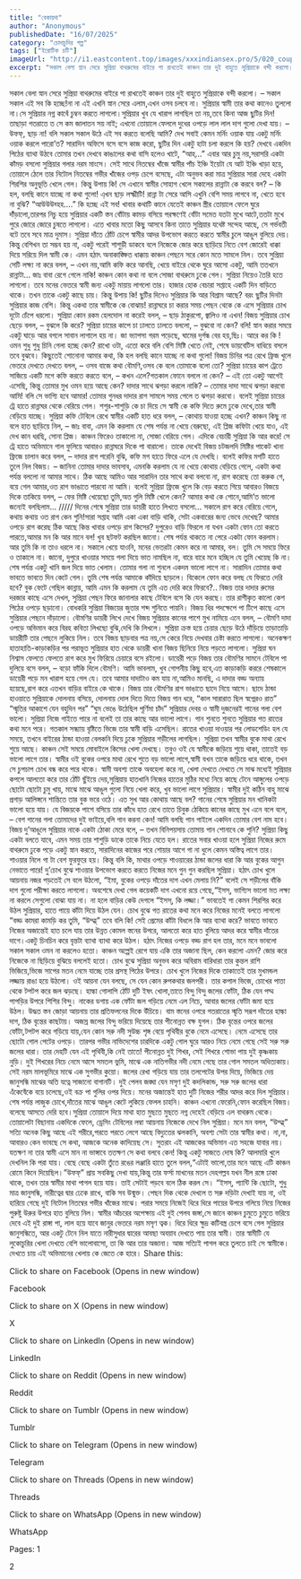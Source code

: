 ```yaml
---
title: "বেকায়দা"
author: "Anonymous"
publishedDate: "16/07/2025"
category: "চোদাচুদির গল্প"
tags: ["ইরোটিক চটি"]
imageUrl: "http://i1.eastcontent.top/images/xxxindiansex.pro/5/020_coupled.jpg"
excerpt: "সকাল বেলা স্নান সেরে সুপ্রিয়া বাথরুমের বাইরে পা রাখতেই কাঞ্চন তার দুই বাহুতে সুপ্রিয়াকে বন্দী করলো। – সকাল সকাল এই সব কি হচ্ছে!না না এই এখনি স্নান সেরে এলাম,এখন ওসব চলবে না। সুপ্রিয়ার স্বামী তার কথ..."
---
```


সকাল বেলা স্নান সেরে সুপ্রিয়া বাথরুমের বাইরে পা রাখতেই কাঞ্চন তার দুই বাহুতে সুপ্রিয়াকে বন্দী করলো।
– সকাল সকাল এই সব কি হচ্ছে!না না এই এখনি স্নান সেরে এলাম,এখন ওসব চলবে না।
সুপ্রিয়ার স্বামী তার কথা কানেও তুললো না।সে সুপ্রিয়ার নগ্ন কাধেঁ চুম্বন করতে লাগলো।সুপ্রিয়ার খুব যে খারাপ লাগছিল তা নয়,তবে কিনা আজ ছুটির দিন! তাছাড়া গতরাতে ত সে কম জালাতন সয় নাই; এখনো তোয়ালে ফেললে দুধের ওপড়ে লাল লাল দাগ গুলো দেখা যায়।
– উফফ্, ছাড় না! বলি সকাল সকাল উঠে এই সব করতে বলেছি আমি? দেখ সবাই কেমন মর্নিং ওয়াক যায় একটু মর্নিং ওয়াক করলে পারো’ত? সারাদিন অফিসে বসে বসে কাজ করো, ছুটির দিন একটু হাটা চলা করলে কি হয়? দেখবে একদিন পিঠের ব্যাথা উঠবে তোমার তখন দেখবে কাঙালের কথা বাসি হলেও খাটে, “আহ্…”
এবার আর চুমু নয়,সরাসরি একটা কাঁমড় বসলো সুপ্রিয়ার গলার নরম মাংসে। সেই সাথে নিতম্বের খাঁজে স্বামীর পাঁচ ইঞ্চি ইয়েটা যে আট ইঞ্চি খাড়া হয়ে, তোয়ালে ঠেলে তার নিটোল নিতম্বের গভীর খাঁজের ওপড় চেপে বসেছে, এটা অনুভব করা মাত্র সুপ্রিয়ার সারা দেহে একটা শিরশির অনুভূতি খেলে গেল। কিন্তু উপায় কি! সে এখানে স্বামীর সোহাগ খেলে সকালের রান্নাটা কে করবে বল?
– কি হল, বলছি কানে যাচ্ছে না কথা গুলো! এ্খন ছাড় লক্ষ্মীটি! রান্না টা সেরে আসি এখুনি বেশি সময় লাগবে না, খেতে হবে না বুঝি? “আউউউহ্হহ….” কি হচ্ছে এই সব!
খাবার কথাটি কানে যেতেই কাঞ্চন স্ত্রীর তোয়ালে ফেলে ঘুরে দাঁঁড়ালো,তারপর নিচু হয়ে সুপ্রিয়ার একটি স্তন বোঁটায় কামড় বসিয়ে পরক্ষণেই বোঁটা সমেত যতটা মুখে আটে,ততটা মুখে পুরে জোরে জোরে চুষতে লাগলো। এতে খাবার মতো কিছু আসবে কিনা তাতে সুপ্রিয়ার যথেষ্ট সন্দেহ আছে, সে গর্ভবতী বটে তবে সবে মাত্র দুমাস। সুপ্রিয়া দাঁতে ঠোঁট চেপে স্বামীর আদর উপভোগ করতে করতে স্বামীর চুলে আঙুল বুলিয়ে দেয়। কিন্তু বেশিখন তা সম্ভব হয় না, একটু পরেই শাশুড়ী ডাকবে বলে নিজেকে জোর করে ছাড়িয়ে নিতে বেশ জোরেই ধাক্কা দিয়ে সরিয়ে দিল স্বামী কে। এমন হঠাৎ অনাকাঙ্ক্ষিত ধাক্কায় কাঞ্চন পেছনে সরে কোন মতে সামলে নিল। তবে সুপ্রিয়া সেটি লক্ষ্য না করে বলল,
– এখন নয়,আমি কফি করে আনছি, খেয়ে বাইরে থেকে ঘুরে আসো একটু, আমি ততখনে রান্নাটা… জাঃ বাবা রেগে গেলে নাকি!
কাঞ্চন কোন কথা না বলে সোজা বাথরুমে ঢুকে গেল। সুপ্রিয়া নিয়েও তৈরি হতে লাগলো। তবে মনের ভেতরে স্বামী জন্য একটু মায়ায় লাগলো তার। হাজার হোক বেচারা সপ্তাহে একটি দিন বাড়িতে থাকে। তখন তাকে একটু কাছে চায়। কিন্তু উপায় কি! ছুটির দিনেও সুপ্রিয়ার কি আর বিশ্রাম আছে? বরং ছুটির দিনটা সুপ্রিয়ার কাজ বেশি। কিন্তু একথা তার স্বামীকে কে বোঝায়!
রান্নাঘরে চা করার সময় পেছন থেকে কে এসে সুপ্রিয়ার চোখ দূটো চেঁপে ধরলো। সুপ্রিয়া কোন রকম হেলদোল না করেই বলল,
– ছাড় ঠাকুরপো, জ্বালিও না এখন!
বিজয় সুপ্রিয়ার চোখ ছেড়ে বলল,
– বুঝলে কি করে?
সুপ্রিয়া চায়ের কাপে চা ঢালতে ঢালতে বললো,
– বুঝবো না কেন? বলি! স্নান করার সময়ে একটু ঘাড়ে আর বগলে সাবান লাগালে হয় না। জা ভ্যাপসা গরম পড়েছে, ঘামের দুর্গন্ধ বের হয়,ছিঃ। আরে কর কি ! ওমন শুধু শুধু চিনি গেলা হচ্ছে কেন? রাখো ওটা, এতো করে বলি বেশি মিষ্টি খেতে নেই, শেষে ডায়বেটিস বাধিয়ে বসলে তবে বুঝবে। কিছুতেই শোনোনা আমার কথা, কি হল বলছি কানে যাচ্ছে না কথা গুলো!
বিজয় চিনির পত্র রেখে ফ্রিজ খুলে ভেতরে দেখতে দেখতে বলল,
– ওসব বাজে কথা বৌমণি,ওসব কে বলে তোমাকে বলো তো?
সুপ্রিয়া চায়ের কাপ ট্রেতে সাজিয়ে একটি মগে কফি করতে করতে বলে,
– কখন এলে?গতকাল ফোনে বললে না কেন?
– এই তো একটু আগেই এসেছি, কিন্তু তোমার মুখ ওমন হয়ে আছে কেন? দাদার সাথে ঝগড়া করলে নাকি?
– তোমার দাদা সাথে ঝগড়া করবো আমি! বলি সে ভাগ‍্যি হবে আমার! তোমার গুনধর দাদার রাগ সামলে সময় পেলে ত ঝগড়া করবো।
বলেই সুপ্রিয়া চায়ের ট্রে হাতে রান্নাঘর থেকে বেরিয়ে গেল। শশুর-শাশুড়ি কে চা দিয়ে সে স্বামী কে কফি দিতে রুমে ঢুকে দেখে,তার স্বামী বেড়িয়ে যাচ্ছে। সুপ্রিয়া কফি টেবিলে রেখে স্বামীর একটি হাত ধরে বলল,
– কোথায় যাওয়া হচ্ছে এখন?
কাঞ্চন কিছু না বলে হাত ছাড়িয়ে নিল,
– জাঃ বাবা, এমন কি করলাম যে শেষ পর্যন্ত না খেয়ে বেরুছো, এই প্লিজ কফিটা খেয়ে যাও, এই দেখ কান ধরছি, সোনা প্লিজ।
কাঞ্চন ফিরেও তাকালো না, সোজা বেরিয়ে গেল। এদিকে বেচারী সুপ্রিয়া কি আর করে! সে ট্রে হাতে অভিমানে গাল ফুলিয়ে আবারও রান্নাঘরে দিকে পা বারালো। তাকে দেখেই বিজয় চটজলদি মিষ্টির পাকেট খানা ফ্রিজে চালান করে বলল,
– দাদার রাগ পরেনি বুঝি, কফি মগ হাতে ফিরে এলে যে দেখছি।
বলেই কফির মগটি হাতে তুলে নিল বিজয়।
– জানিনা তোমার দাদার ভাবসাব, এমনকি করলাম যে না খেয়ে কোথায় বেড়িয়ে গেলে, একটা কথা পর্যন্ত বললো না আমার সাথে। ঠিক আছে আমিও আর সারাদিন তার সাথে কথা বলবো না, রাগ করেছে তো করুক গে, বয়ে গেল আমার,ওত রাগ ভাঙাতে পারবো না আমি।
বলেই সুপ্রিয়া ফ্রিজে খুলে কি বেড় করতে গিয়ে আবারও বিজয়ে দিকে তাকিয়ে বলল,
– ফের মিষ্টি খেয়েছো তুমি,অত গুলি মিষ্টি খেলে কেন? আমার কথা কে শোনে,আমি’ত ভালো জন‍্যেই বলছিলাম…
/////
দিনের শেষে সুপ্রিয়া তার ডায়রী হাতে লিখতে বসলো…
সকালে রাগ করে বেরিয়ে গেলে, কথায় কথায় ওত রাগ কেন শুনি!সারা সপ্তাহ আমি একা একা বাড়ি থাকি, সেটা একবারের জন্য ভেবে দেখেছ? আমার ওপড়ে রাগ করেছ ঠিক আছে কিন্ত খাবার ওপড়ে রাগ কিসের? দুপুরেও বাড়ি ফিরলে না যখন একটা ফোন তো করতে পারতে,আমার মন কি আর মানে বল! খুব ছটফট করছিল জানো। শেষ পর্যন্ত থাকতে না পেরে একটা ফোন করলাম। আর তুমি কি না তাও ধরলে না। সকালে খেয়ে যাওনি, মনের ভেতরটা কেমন করে না আমার, বল। তুমি সে সময়ে ফিরে ও তাকালে না। জানো, দুপুরে খাওয়ার সময়ে গলা দিয়ে ভাত নামছিল না, বারে বারে মনে হচ্ছিল যে তুমি খেয়েছ কি না। শেষ পর্যন্ত একটু
খানি জল দিয়ে ভাত খেলাম। তোমার গলা না শুনলে একদম ভালো লাগে না। সারাদিন তোমার কথা ভাবতে ভাবতে দিন কেটে গেল। তুমি শেষ পর্যন্ত আমাকে কাঁদিয়ে ছাড়লে। বিকেলে ফোন করে বলছ যে ফিরতে দেরি হবে? বুক ফেটে গেছিল কান্নায়, আমি এমন কি করলাম যে তুমি এত দেরি করে ফিরবে?..
বিজয় তার দাদার রুমের দরজার কাছে এসে দেখল, সুপ্রিয়া পেছন ফিরে জানালার কাছে টেবিলে বসে কি যেন করছে। তার রাশীকৃত কালো কেশ পিঠের ওপড়ে ছড়ানো। বোধকরি সুপ্রিয়া বিজয়ের জুতার শব্দ শুনিতে পায়নি। বিজয় ধির পদক্ষেপে পা টিপে কাছে এসে সুপ্রিয়ার পেছনে দাঁড়ালো। বৌমণির ডায়রী লিখে দেখে বিজয় সুপ্রিয়ার কানের পাশে মুখ নামিয়ে এনে বলল,
– বৌমণি দাদা ওপড়ে অভিমান করে বিরহ কবিতা লিখছো বুঝি,দেখি কি লিখলে।
সুপ্রিয়া ক্রস্ত হয়ে চেয়ার ছেড়ে উঠে দাঁড়িয়ে তাড়াতাড়ি ডায়রীটি তার পেছনে লুকিয়ে নিল। তবে বিজয় ছাড়বার পত্র নয়,সে কেরে নিয়ে দেখবার চেষ্টা করতে লাগলো। অনেকক্ষণ হাতাহাতি-কাড়াকড়ির পর পরাভূত সুপ্রিয়ার হাত থেকে ডায়রী খানা বিজয় ছিনিয়ে নিয়ে পড়তে লাগলো। সুপ্রিয়া ঘন নিশ্বাস ফেলতে ফেলতে রাগ করে মুখ ফিরিয়ে চেয়ারে বসে রইলো। ডায়েরী পড়ে বিজয় তার বৌমণির সামনে টেবিলে পা দুলিয়ে বসে বলল,
– বড়ো ফাঁকি দিলে বৌমণি। আমি ভাবলাম, খুব গোপনীয় কিছু হবে,এত কাড়াকড়ি কররে শেষকালে ডায়েরী পড়ে মন খারাপ হয়ে গেল যে। তবে আমার দাদাটাও কম যায় না,আমিও মানছি, এ দাদার বড্ড অন‍্যায় হয়েছে,রাগ করে এতখন বাড়ির বাইরে কে থাকে।
বিজয় তার বৌমণির রাগ ভাঙাতে ছাদে নিয়ে আসে। ছাদে ঠান্ডা হাওয়াতে সুপ্রিয়াকে দোলনায় বসিয়ে, দোলনায় দোল দিতে দিতে বিজয় গান ধরে,
“কাল সারারাত ছিল স্বপ্নেরও রাত”
“স্মৃতির আকাশে যেন বহুদিন পর”
“ঘুম ভেঙে উঠেছিল পূর্ণিমা চাঁদ”
সুপ্রিয়ার দেবর ও স্বামী দুজনেরই গানের গলা বেশ ভালো। সুপ্রিয়া নিজে গাইতে পারে না বলেই তা তার কাছে আর ভালো লাগে। গান শুনতে শুনতে সুপ্রিয়ার গত রাতের কথা মনে পরে।
গতকাল সন্ধ্যায় বৃষ্টিতে ভিজে তার স্বামী বাড়ি এসেছিল। রাতের খাওয়া দাওয়ার পর লোডশেডিং হল যে সময়ে, তখনে বাইরের ঠান্ডা হাওয়া বেলকনি দিয়ে ঢুকে সুপ্রিয়ার শড়ীলের লাগছিল। সুপ্রিয়া তখন স্বামীর বুকে মাথা রেখে শুয়ে আছে। কাঞ্চন সেই সময়ে মোবাইলে কিসের খেলা দেখছে। তবুও ওই যে স্বামীকে জড়িয়ে শুয়ে থাকা, তাতেই বড় ভালো লাগে তার। স্বামীর ওই বুকের ওপরে মাথা রেখে শুতে বড় ভালো লাগে,স্বামী যখন তাকে জড়িয়ে ধরে থাকে, তখন সে চুপচাপ চোখ বন্ধ করে পরে থাকে। স্বামী অবশ্য তাকে অবহেলা করে না, খেলা দেখতে দেখতে সে মাঝ মধ্যেই সুপ্রিয়ার কপলে আলতো করে তার ঠোঁট ছুঁইয়ে দেয়,সুপ্রিয়ায় হাতখানি নিজের হাতের মুঠির মধ্যে নিয়ে কাছে টেনে আঙ্গুলের ওপড়ে ছোটো ছোটো চুমু খায়, মাঝে মাঝে আঙুল গুলো নিয়ে খেলা করে, খুব ভালো লাগে সুপ্রিয়ার। স্বামীর দুই কঠিন বাহু মাঝে প্রগাড় আলিঙ্গনে শান্তিতে তার বুক ভরে ওঠে। এত সুখ আর কোথায় আছে বল?
গানের শেষে সুপ্রিয়ার মন খানিকটা ভালো হয়ে যায়। যে বিজয়কে পাশে বসিয়ে তার কাঁধে হাত রেখে তাতে চিবুক ঠেকিয়ে কানের কাছে মুখ এনে বলে বলে,
– বেশ গানের গলা তোমাদের দুই ভাইয়ে,বলি গান করনা কেন! আমি বলছি গান গাইলে একদিন তোমার বেশ নাম হবে।
বিজয় দু’আঙুলে সুপ্রিয়ার নাকে একটা ঠোকা মেরে বলে,
– তখন বিনিপয়সায় তোমায় গান শোনাবে কে শুনি?
সুপ্রিয়া কিছু একটা বলতে যাবে, এমন সময় তার শাশুড়ি ডাকে তাকে নিচে যেতে হল।
রাতের সবার খাওয়া হলে সুপ্রিয়া নিজের রুমে বাথরুমে ঢুকে পড়ে একটু স্নান করতে, সারাদিনের কাজের পরে শোয়ার আগে গা না ধুলে কেমন অস্তিত্ব লাগে তার। শাওয়ার নিলে গা টা বেশ ফুরফুরে হয়। কিন্তু বলি কি, মাথার ওপড়ে শাওয়ারের ঠান্ডা জলের ধারা কি আর বুকের আগুন নেভাতে পারে!
দু’চোখ বুঝে শাওয়ার উপভোগ করতে করতে নিজের মনে গুন গুন করছিল সুপ্রিয়া। হঠাৎ চোখ খুলে আয়নায় নজর পড়তেই সে বলে উঠলো, “ইমা, বুকের ওপড়ে দাঁতের দাগ এখন মেলায় নি?” বলেই সে শড়ীলের বাঁকি দাগ গুলো পরীক্ষা করতে লাগলো। অবশেষে দেখা গেল কয়েকটি দাগ এখনো রয়ে গেছে,“ইসস্, ভাগ‍্যিস ভালো মত লক্ষ্য না করলে সেগুলো বোঝা যায় না। না হলে বাড়ির কেউ দেগলে “ইসস্, কি লজ্জা।” ভাবতেই গা কেমন শিরশির করে উঠল সুপ্রিয়ার, হাতে পায়ে কাঁটা দিয়ে উঠল যেন।
চোখ বুঝে গত রাতের কথা মনে করে নিজের মনেই বলতে লাগলো “বড্ড কামরা কামড়ি কর তুমি, “উম্ম্ম্”
তবে বলি কি! সেই প্রেমের কাঁটা বিধলে কি আর ব্যাথা করে? ভাবতে ভাবতে নিজের অজান্তেই হাত চলে যায় তার উন্নত কোমল স্তনের উপরে, আলতো করে হাত বুলিয়ে আদর করে স্বামীর দাঁতের দাগে।একটু চিনচিন করে বৃন্তটা ব্যাথা ব্যাথা করে উঠল। হঠাৎ নিজের ওপড়ে বড্ড রাগ হল তার, মনে মনে ভাবলো সকাল সকাল ওমন না করলেও হতো। কাঞ্চন অল্পেই রেগে যায় একি তার অজানা ছিল, কেন করলো এমন? জোর করে নিজেকে না ছিড়িয়ে বুঝিয়ে বললেই হতো।
চোখ বুঝে সুপ্রিয়া অনুভব করে অবিরাম বারিধারা তার কুন্তল রাশি ভিজিয়ে,ভিজে সাপের মতন নেমে যাচ্ছে তার প্রসস্থ পিঠের উপরে। চোখ খুলে নিজের দিকে তাকাতেই তার মুখমন্ডল লজ্জায় রাঙা হয়ে উঠলো। ওই আয়না যেন বলছে, সে যেন কোন রুপকথার জলপরী।
তার কপাল ভিজে, চোখের পাতা থেকে টপটপ করে জল ঝড়ছে। হাল্কা গোলাপি ঠোঁট দুটি ইষৎ খোলা,তাতে বিন্দু বিন্দু জলের ফোঁটা, ঠিক যেন পদ্ম পাপড়ির উপরে শিশির বিন্দু। নাকের ডগায় এক ফোঁটা জল গড়িয়ে নেমে এল নিচে, আবার জলের ফোঁটা জমা হয়ে উঠল।
উদ্ধত স্তন জোড়া আয়নায় তার প্রতিফলনের দিকে উঁচিয়ে। বাম স্তনের ওপরে গতরাতের স্মৃতি সরূপ দাঁতের হাল্কা দাগ, ঠিক বৃন্তের কাছটায়। অজস্র জলের বিন্দু ভরিয়ে দিয়েছে তার পীনোন্নত বক্ষ যুগল। ঠিক বৃন্তের ওপরে জলের ফোঁটা,টপটপ করে গড়িয়ে যায়,যেন কোন সরু নদী সুউচ্চ শৃঙ্গ বেয়ে পৃথিবীর বুকে নেমে এসেছে। নেমে এসেছে তার ছোটো গোল পেটের ওপড়ে। তারপর গভীর নাভিদেশের চারদিকে একটু গোল ঘুরে আরও নিচে নেমে গেছে সেই সরু সরু জলের ধারা। তার দেহটি যেন এই পৃথিবী,কি নেই তাতে!
পীনোন্নত দুই শিখর, সেই শিখরে শোভা পায় দুই কৃষ্ণকায় নুড়ি। দুই শিখরের নিচে নেমে আসে সমতল ভুমি, মাঝে এক নাতিগভীর নদী নেমে গেছে তার গোল সমতল অধিত্যকায়। সেই নরম মালভূমিরে মাঝে এক সুগভীর কুয়ো। জলের রেখা গড়িয়ে যায় তার তলপেটের উপর দিয়ে, ভিজিয়ে দেয় জানুসন্ধি মাঝের অতি যত্নে সাজানো বাগানটি। দুই পেলব জঙ্ঘা যেন মসৃণ দুই কদলিকান্ড, সরু সরু জলের ধারা এঁকেবেঁকে বয়ে চলেছে,ওই বক্র পা গুলির ওপর দিয়ে। মনের অজান্তেই হাত দুটি নিজের শরীর আদর করে দিল সুপ্রিয়ার। শেষ পর্যন্ত লাজুক চোখে,দাঁতের মাঝে আঙুল কেটে লুকিয়ে ফেলল চাহনি। কাঞ্চন এখনো ফেরেনি,ফোন করেছিল বিজয়। বলেছে আসতে দেরি হবে।সুপ্রিয়া তোয়ালে দিয়ে মাথা হাত মুছতে মুছতে নগ্ন দেহেই বেড়িয়ে এল বাথরুম থেকে।
তোয়ালেটা বিছানায় একদিকে ফেলে, ড্রেসিং টেবিলের লম্বা আয়নায় নিজেকে দেখে নিল সুপ্রিয়া। মনে মন বলল, “উম্ম্ম্” সত্যি অনেক কিছু আছে এই শরীরে,পরতে পরতে লেগে আছে বিদ্যুতের ঝলকানি, অবশ্য সেটা তার স্বামীর কথা। না,না, আবারও কেন ভাবছে সে কথা, আজকে অনেক কাদিয়েছ সে। সুতরাং এই আজকের অভিমান এত সহজে যাবার নয়। যতক্ষণ না তার স্বামী এসে মান না ভাঙ্গাবে ততক্ষণ সে কথা বলবে কেন! কিন্তু
একটু সাজতে দোষ কি?
আলমারি খুলে দেখনিল কি পরা যায়। বেছে বেছে একটা তুঁতে রঙের লঞ্জারি হাতে তুলে বলল,“এটাই ভালো,তার মনে আছে এটি কাঞ্চন রোমে কিনে দিয়েছিল।”উফফ্” প্রায় সবকিছু দেখা যায়,কিন্তু তার ফর্সা মাখনের মতন দেহপল্লব যখন নীল রঙ্গে ঢাকা থাকে, তখন তার স্বামীর মাথা পাগল হয়ে যায়। তাই সেটাই পড়বে বলে ঠিক করল সে। “ইসস্, প্যান্টি কি ছোটো, শুধু মাত্র জানুসন্ধি, নারীত্বের দ্বার ঢেকে রাখে, বাকি সব উন্মুক্ত।
পেছন দিক থেকে দেখলে ত সরু দড়িটা দেখাই যায় না, ওই হারিয়ে গেছে দুই নিটোল নিতম্বের গভীর খাঁজের মাঝে।
পরার সময়ে নিজেই ধিরে ধিরে পায়ের উপরে গলিয়ে নিয়ে নিজের পুরুষ্টু উরুর উপরে হাত বুলিয়ে নিল। স্বামীর আঁচরের অপেক্ষায় এই দুই পেলব জঙ্গা,সে জানে কাঞ্চন চুমুতে চুমুতে ভরিয়ে দেবে এই দুই রাঙ্গা পা, লাল হয়ে যাবে জানুর ভেতরে নরম মসৃণ ত্বক।
ধিরে ধিরে ক্ষুদ্র কটিবস্ত্র চেপে বসে গেল সুপ্রিয়ার জানুসন্ধিতে, আর একটু টেনে নিল যাতে নারীসুধার দ্বারের আবছা অবয়াব দেখতে পায় তার স্বামী। তার স্বামীটি যে লুকোচুরির খেলা দেখতে বেশি ভালোবাসো, তা কি আর তার অজানা। আজ সত্যিই পাগল করে তুলতে চাই সে স্বামীকে। দেখতে চায় এই অভিমানের খেলায় কে জেতে কে হারে।
Share this:


Click to share on Facebook (Opens in new window)


Facebook




Click to share on X (Opens in new window)


X




Click to share on LinkedIn (Opens in new window)


LinkedIn




Click to share on Reddit (Opens in new window)


Reddit




Click to share on Tumblr (Opens in new window)


Tumblr




Click to share on Telegram (Opens in new window)


Telegram




Click to share on Threads (Opens in new window)


Threads




Click to share on WhatsApp (Opens in new window)


WhatsApp


Pages: 
1
 
2
